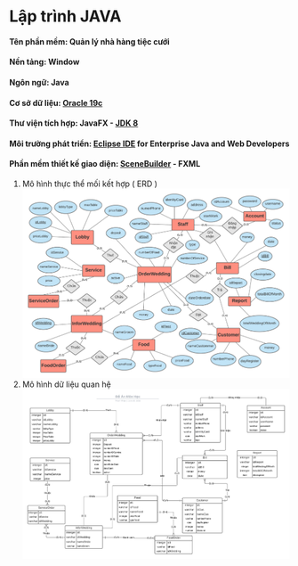 # Lập trình JAVA


#### Tên phần mềm: Quản lý nhà hàng tiệc cưới

#### Nền tảng: Window

#### Ngôn ngữ: Java

#### Cơ sở dữ liệu: [Oracle 19c](https://www.oracle.com/database/technologies/oracle-database-software-downloads.html#19c)

#### Thư viện tích hợp: JavaFX - [JDK 8](https://www.oracle.com/java/technologies/javase/javase-jdk8-downloads.html)

#### Môi trường phát triển: [Eclipse IDE](https://www.eclipse.org/downloads/) for Enterprise Java and Web Developers

#### Phần mềm thiết kế giao diện: [SceneBuilder](https://gluonhq.com/products/scene-builder/) - FXML

1. Mô hình thực thể mối kết hợp ( ERD )
![image info](./images/erd.png)
2. Mô hình dữ liệu quan hệ
![image info](./images/relative.png)